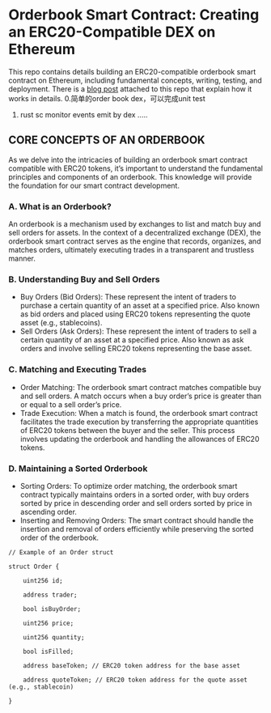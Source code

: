 # Orderbook Smart Contract: Creating an ERC20-Compatible DEX on Ethereum

This repo contains details building an ERC20-compatible orderbook smart contract on Ethereum, including fundamental concepts, writing, testing, and deployment. There is a [blog post](https://nzouat.com/orderbook-smart-contract-creating-an-erc20-compatible-dex-on-ethereum/) attached to this repo that explain how it works in details.
0.简单的order book dex，可以完成unit test
1. rust sc monitor events emit by dex .....

## CORE CONCEPTS OF AN ORDERBOOK

As we delve into the intricacies of building an orderbook smart contract compatible with ERC20 tokens, it’s important to understand the fundamental principles and components of an orderbook. This knowledge will provide the foundation for our smart contract development.

### A. What is an Orderbook?

An orderbook is a mechanism used by exchanges to list and match buy and sell orders for assets. In the context of a decentralized exchange (DEX), the orderbook smart contract serves as the engine that records, organizes, and matches orders, ultimately executing trades in a transparent and trustless manner.

### B. Understanding Buy and Sell Orders

- Buy Orders (Bid Orders): These represent the intent of traders to purchase a certain quantity of an asset at a specified price. Also known as bid orders and placed using ERC20 tokens representing the quote asset (e.g., stablecoins).
- Sell Orders (Ask Orders): These represent the intent of traders to sell a certain quantity of an asset at a specified price. Also known as ask orders and involve selling ERC20 tokens representing the base asset.

### C. Matching and Executing Trades

- Order Matching: The orderbook smart contract matches compatible buy and sell orders. A match occurs when a buy order’s price is greater than or equal to a sell order’s price.
- Trade Execution: When a match is found, the orderbook smart contract facilitates the trade execution by transferring the appropriate quantities of ERC20 tokens between the buyer and the seller. This process involves updating the orderbook and handling the allowances of ERC20 tokens.

### D. Maintaining a Sorted Orderbook

- Sorting Orders: To optimize order matching, the orderbook smart contract typically maintains orders in a sorted order, with buy orders sorted by price in descending order and sell orders sorted by price in ascending order.
- Inserting and Removing Orders: The smart contract should handle the insertion and removal of orders efficiently while preserving the sorted order of the orderbook.

```
// Example of an Order struct

struct Order {

    uint256 id;

    address trader;

    bool isBuyOrder;

    uint256 price;

    uint256 quantity;

    bool isFilled;

    address baseToken; // ERC20 token address for the base asset

    address quoteToken; // ERC20 token address for the quote asset (e.g., stablecoin)

}
```
